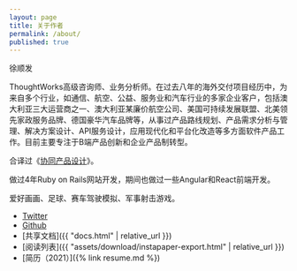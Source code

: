 ```yaml
---
layout: page
title: 关于作者
permalink: /about/
published: true
---
```


徐顺发

ThoughtWorks高级咨询师、业务分析师。在过去八年的海外交付项目经历中，为来自多个行业，如通信、航空、公益、服务业和汽车行业的多家企业客户，包括澳大利亚三大运营商之一、澳大利亚某廉价航空公司、美国可持续发展联盟、北美领先家政服务品牌、德国豪华汽车品牌等，从事过产品路线规划、产品需求分析与管理、解决方案设计、API服务设计，应用现代化和平台化改造等多方面软件产品工作。目前主要专注于B端产品创新和企业产品制转型。

合译过《[协同产品设计](https://item.jd.com/13323352.html)》。

做过4年Ruby on Rails网站开发，期间也做过一些Angular和React前端开发。

爱好画画、足球、赛车驾驶模拟、军事射击游戏。

- [Twitter](https://twitter.com/Goooooouwa)
- [Github](http://github.com/goooooouwa)
- [共享文档]({{ "docs.html" | relative_url }})
- [阅读列表]({{ "assets/download/instapaper-export.html" | relative_url }})
- [简历（2021）]({% link resume.md %})
